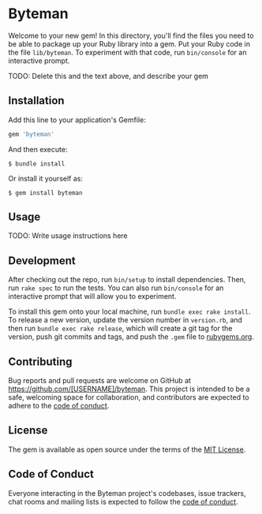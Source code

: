 # Byteman

Welcome to your new gem! In this directory, you'll find the files you need to be able to package up your Ruby library into a gem. Put your Ruby code in the file `lib/byteman`. To experiment with that code, run `bin/console` for an interactive prompt.

TODO: Delete this and the text above, and describe your gem

## Installation

Add this line to your application's Gemfile:

```ruby
gem 'byteman'
```

And then execute:

    $ bundle install

Or install it yourself as:

    $ gem install byteman

## Usage

TODO: Write usage instructions here

## Development

After checking out the repo, run `bin/setup` to install dependencies. Then, run `rake spec` to run the tests. You can also run `bin/console` for an interactive prompt that will allow you to experiment.

To install this gem onto your local machine, run `bundle exec rake install`. To release a new version, update the version number in `version.rb`, and then run `bundle exec rake release`, which will create a git tag for the version, push git commits and tags, and push the `.gem` file to [rubygems.org](https://rubygems.org).

## Contributing

Bug reports and pull requests are welcome on GitHub at https://github.com/[USERNAME]/byteman. This project is intended to be a safe, welcoming space for collaboration, and contributors are expected to adhere to the [code of conduct](https://github.com/[USERNAME]/byteman/blob/master/CODE_OF_CONDUCT.md).


## License

The gem is available as open source under the terms of the [MIT License](https://opensource.org/licenses/MIT).

## Code of Conduct

Everyone interacting in the Byteman project's codebases, issue trackers, chat rooms and mailing lists is expected to follow the [code of conduct](https://github.com/[USERNAME]/byteman/blob/master/CODE_OF_CONDUCT.md).
